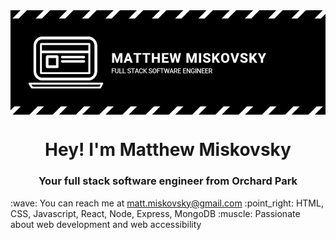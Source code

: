 <img align="center" src="https://github.com/misko9251/mattmiskovsky/blob/main/images/banner.JPG">
<h1 align="center">Hey! I'm Matthew Miskovsky</h1>
<h3 align="center">Your full stack software engineer from Orchard Park</h3>
:wave: You can reach me at <a href="mailto:matt.miskovsky@gmail.com">matt.miskovsky@gmail.com</a>   
:point_right: HTML, CSS, Javascript, React, Node, Express, MongoDB
:muscle: Passionate about web development and web accessibility
